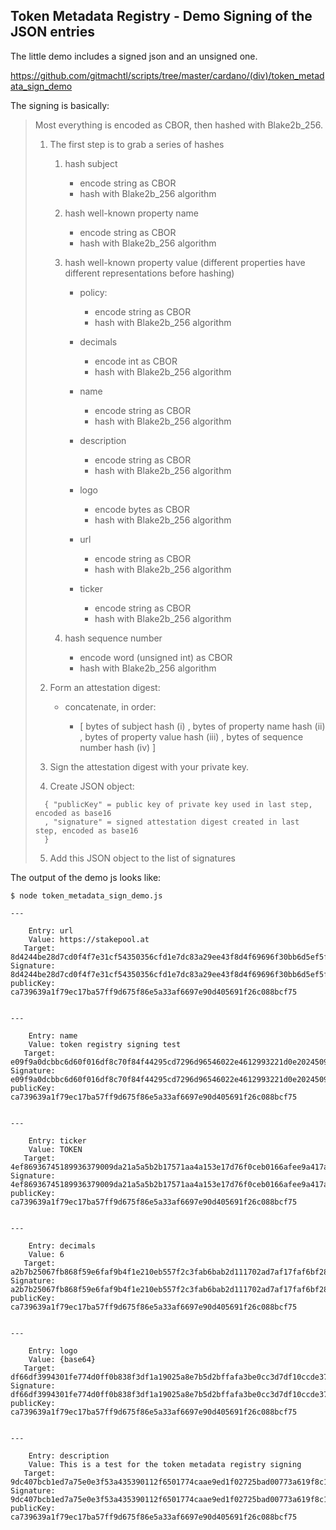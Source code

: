 ## Token Metadata Registry - Demo Signing of the JSON entries

The little demo includes a signed json and an unsigned one. 

https://github.com/gitmachtl/scripts/tree/master/cardano/(div)/token_metadata_sign_demo

The signing is basically:

> Most everything is encoded as CBOR, then hashed with Blake2b_256.
> 
> 1. The first step is to grab a series of hashes
>    
>    1. hash subject
>       
>       * encode string as CBOR
>       * hash with Blake2b_256 algorithm
>    2. hash well-known property name
>       
>       * encode string as CBOR
>       * hash with Blake2b_256 algorithm
>    3. hash well-known property value (different properties have different representations before hashing)
>       
>       * policy:
>         
>         * encode string as CBOR
>         * hash with Blake2b_256 algorithm
>       * decimals
>         
>         * encode int as CBOR
>         * hash with Blake2b_256 algorithm
>       * name
>         
>         * encode string as CBOR
>         * hash with Blake2b_256 algorithm
>       * description
>         
>         * encode string as CBOR
>         * hash with Blake2b_256 algorithm
>       * logo
>         
>         * encode bytes as CBOR
>         * hash with Blake2b_256 algorithm
>       * url
>         
>         * encode string as CBOR
>         * hash with Blake2b_256 algorithm
>       * ticker
>         
>         * encode string as CBOR
>         * hash with Blake2b_256 algorithm
>    4. hash sequence number
>       
>       * encode word (unsigned int) as CBOR
>       * hash with Blake2b_256 algorithm
> 2. Form an attestation digest:
>    
>    * concatenate, in order:
>      
>      * [ bytes of subject hash (i)
>        , bytes of property name hash (ii)
>        , bytes of property value hash (iii)
>        , bytes of sequence number hash (iv)
>        ]
> 3. Sign the attestation digest with your private key.
> 4. Create JSON object:
> 
> ```
>   { "publicKey" = public key of private key used in last step, encoded as base16
>   , "signature" = signed attestation digest created in last step, encoded as base16
>   }
> ```
> 
> 5. Add this JSON object to the list of signatures

The output of the demo js looks like:

``` console
$ node token_metadata_sign_demo.js

---

    Entry: url
    Value: https://stakepool.at
   Target: 8d4244be28d7cd0f4f7e31cf54350356cfd1e7dc83a29ee43f8d4f69696f30bb6d5ef5f5a5032e2369b92e3572318960467f674ecc01fad1158eb2c958f52107
Signature: 8d4244be28d7cd0f4f7e31cf54350356cfd1e7dc83a29ee43f8d4f69696f30bb6d5ef5f5a5032e2369b92e3572318960467f674ecc01fad1158eb2c958f52107
publicKey: ca739639a1f79ec17ba57ff9d675f86e5a33af6697e90d405691f26c088bcf75


---

    Entry: name
    Value: token registry signing test
   Target: e09f9a0dcbbc6d60f016df8c70f84f44295cd7296d96546022e4612993221d0e2024509bac90834ba6ee605022b2ff93c32ffb5ee0e93f86818a94c61476b807
Signature: e09f9a0dcbbc6d60f016df8c70f84f44295cd7296d96546022e4612993221d0e2024509bac90834ba6ee605022b2ff93c32ffb5ee0e93f86818a94c61476b807
publicKey: ca739639a1f79ec17ba57ff9d675f86e5a33af6697e90d405691f26c088bcf75


---

    Entry: ticker
    Value: TOKEN
   Target: 4ef86936745189936379009da21a5a5b2b17571aa4a153e17d76f0ceb0166afee9a417ac0e18f8b4504c4270637c3ece9cd3335150976b61395d3a4a8626e305
Signature: 4ef86936745189936379009da21a5a5b2b17571aa4a153e17d76f0ceb0166afee9a417ac0e18f8b4504c4270637c3ece9cd3335150976b61395d3a4a8626e305
publicKey: ca739639a1f79ec17ba57ff9d675f86e5a33af6697e90d405691f26c088bcf75


---

    Entry: decimals
    Value: 6
   Target: a2b7b25067fb868f59e6faf9b4f1e210eb557f2c3fab6bab2d111702ad7af17faf6bf28ba3880ab2ce4833f3f98028e32adad4d99d2338bb0f7b10e863838a0f
Signature: a2b7b25067fb868f59e6faf9b4f1e210eb557f2c3fab6bab2d111702ad7af17faf6bf28ba3880ab2ce4833f3f98028e32adad4d99d2338bb0f7b10e863838a0f
publicKey: ca739639a1f79ec17ba57ff9d675f86e5a33af6697e90d405691f26c088bcf75


---

    Entry: logo
    Value: {base64}
   Target: df66df3994301fe774d0ff0b838f3df1a19025a8e7b5d2bffafa3be0cc3d7df10ccde371ca74200df2dde3d1fbebbe5902c141afa346a9a6652f3a2e8fba2607
Signature: df66df3994301fe774d0ff0b838f3df1a19025a8e7b5d2bffafa3be0cc3d7df10ccde371ca74200df2dde3d1fbebbe5902c141afa346a9a6652f3a2e8fba2607
publicKey: ca739639a1f79ec17ba57ff9d675f86e5a33af6697e90d405691f26c088bcf75


---

    Entry: description
    Value: This is a test for the token metadata registry signing
   Target: 9dc407bcb1ed7a75e0e3f53a435390112f6501774caae9ed1f02725bad00773a619f8c10f1d3d1d189458565bf45d3f580505a4ca5752f0e73649892615f3503
Signature: 9dc407bcb1ed7a75e0e3f53a435390112f6501774caae9ed1f02725bad00773a619f8c10f1d3d1d189458565bf45d3f580505a4ca5752f0e73649892615f3503
publicKey: ca739639a1f79ec17ba57ff9d675f86e5a33af6697e90d405691f26c088bcf75


```
